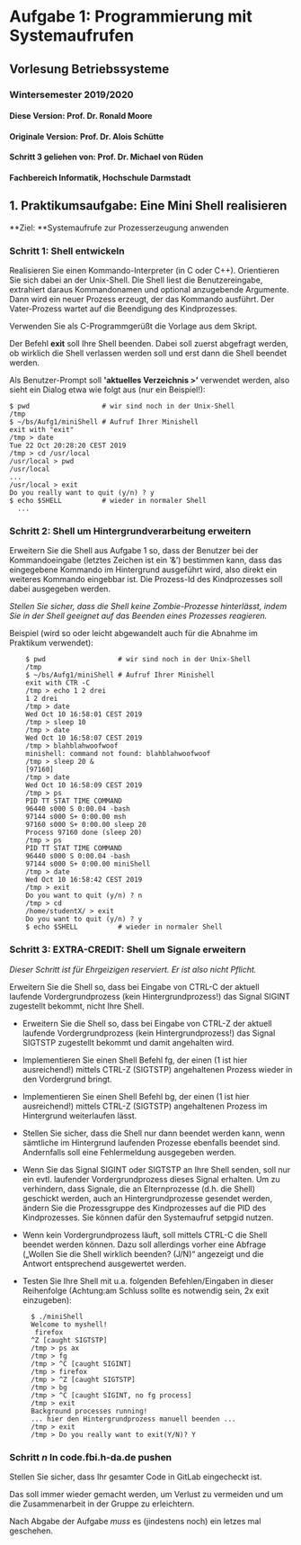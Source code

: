 ﻿# Aufgabe 1: Programmierung mit Systemaufrufen
## Vorlesung Betriebssysteme
### Wintersemester 2019/2020

#### Diese Version: Prof. Dr. Ronald Moore
#### Originale Version: Prof. Dr. Alois Schütte
#### Schritt 3 geliehen von: Prof. Dr. Michael von Rüden
#### Fachbereich Informatik, Hochschule Darmstadt

## 1. Praktikumsaufgabe: Eine Mini Shell realisieren
**Ziel: **Systemaufrufe zur Prozesserzeugung anwenden

### Schritt 1: Shell entwickeln

Realisieren Sie einen Kommando-Interpreter (in C oder C++). Orientieren Sie sich dabei an der Unix-Shell. Die Shell liest die Benutzereingabe, extrahiert daraus Kommandonamen und optional anzugebende Argumente. Dann wird ein neuer Prozess erzeugt, der das Kommando ausführt. Der Vater-Prozess wartet auf die Beendigung des Kindprozesses.

Verwenden Sie als C-Programmgerüßt die Vorlage aus dem Skript.

Der Befehl **exit** soll Ihre Shell beenden. Dabei soll zuerst abgefragt werden, ob wirklich die Shell verlassen werden soll und erst dann die Shell beendet werden.

Als Benutzer-Prompt soll **'aktuelles Verzeichnis >’** verwendet werden, also sieht ein Dialog etwa wie folgt aus (nur ein Beispiel!):

    $ pwd                  # wir sind noch in der Unix-Shell
    /tmp
    $ ~/bs/Aufg1/miniShell # Aufruf Ihrer Minishell
    exit with "exit"
    /tmp > date
    Tue 22 Oct 20:28:20 CEST 2019
    /tmp > cd /usr/local
    /usr/local > pwd
    /usr/local
    ...
    /usr/local > exit
    Do you really want to quit (y/n) ? y
    $ echo $SHELL          # wieder in normaler Shell
      ...

### Schritt 2: Shell um Hintergrundverarbeitung erweitern

Erweitern Sie die Shell aus Aufgabe 1 so, dass der Benutzer bei der Kommandoeingabe (letztes Zeichen ist ein ’&’) bestimmen kann, dass das eingegebene Kommando im Hintergrund ausgeführt wird, also direkt ein weiteres Kommando eingebbar ist. Die Prozess-Id des Kindprozesses soll dabei ausgegeben werden.

*Stellen Sie sicher, dass die Shell keine Zombie-Prozesse hinterlässt, indem Sie in der Shell geeignet auf das Beenden eines Prozesses reagieren.*

Beispiel (wird so oder leicht abgewandelt auch für die Abnahme im Praktikum verwendet):

        $ pwd                  # wir sind noch in der Unix-Shell
        /tmp
        $ ~/bs/Aufg1/miniShell # Aufruf Ihrer Minishell
        exit with CTR -C
        /tmp > echo 1 2 drei
        1 2 drei
        /tmp > date
        Wed Oct 10 16:58:01 CEST 2019
        /tmp > sleep 10
        /tmp > date
        Wed Oct 10 16:58:07 CEST 2019
        /tmp > blahblahwoofwoof
        minishell: command not found: blahblahwoofwoof
        /tmp > sleep 20 &
        [97160]
        /tmp > date
        Wed Oct 10 16:58:09 CEST 2019
        /tmp > ps
        PID TT STAT TIME COMMAND
        96440 s000 S 0:00.04 -bash
        97144 s000 S+ 0:00.00 msh
        97160 s000 S+ 0:00.00 sleep 20
        Process 97160 done (sleep 20)
        /tmp > ps
        PID TT STAT TIME COMMAND
        96440 s000 S 0:00.04 -bash
        97144 s000 S+ 0:00.00 miniShell
        /tmp > date
        Wed Oct 10 16:58:42 CEST 2019
        /tmp > exit
        Do you want to quit (y/n) ? n
        /tmp > cd
        /home/studentX/ > exit
        Do you want to quit (y/n) ? y
        $ echo $SHELL          # wieder in normaler Shell
        

### Schritt 3: EXTRA-CREDIT: Shell um Signale erweitern

*Dieser Schritt ist für Ehrgeizigen reserviert.  Er ist also nicht Pflicht.*

Erweitern Sie die Shell so, dass bei Eingabe von CTRL-C der aktuell laufende
Vordergrundprozess (kein Hintergrundprozess!) das Signal SIGINT zugestellt bekommt, nicht Ihre Shell.

*  Erweitern Sie die Shell so, dass bei Eingabe von CTRL-Z der aktuell laufende
   Vordergrundprozess (kein Hintergrundprozess!) das Signal SIGTSTP zugestellt bekommt und damit angehalten wird.

*  Implementieren Sie einen Shell Befehl fg, der einen (1 ist hier ausreichend!) mittels CTRL-Z (SIGTSTP) angehaltenen Prozess wieder in den Vordergrund bringt.

* Implementieren Sie einen Shell Befehl bg, der einen (1 ist hier ausreichend!) mittels CTRL-Z (SIGTSTP) angehaltenen Prozess im Hintergrund weiterlaufen lässt.

*  Stellen Sie sicher, dass die Shell nur dann beendet werden kann, wenn sämtliche im Hintergrund laufenden Prozesse ebenfalls beendet sind. Andernfalls soll eine Fehlermeldung ausgegeben werden.

* Wenn Sie das Signal SIGINT oder SIGTSTP an Ihre Shell senden, soll nur ein evtl. laufender Vordergrundprozess dieses Signal erhalten. Um zu verhindern, dass Signale, die an Elternprozesse (d.h. die Shell) geschickt werden, auch an Hintergrundprozesse gesendet werden, ändern Sie die Prozessgruppe des Kindprozesses auf die PID des Kindprozesses. Sie können dafür den Systemaufruf setpgid nutzen.

* Wenn kein Vordergrundprozess läuft, soll mittels CTRL-C die Shell beendet werden können. Dazu soll allerdings vorher eine Abfrage („Wollen Sie die Shell wirklich beenden? (J/N)“ angezeigt und die Antwort entsprechend ausgewertet werden.

* Testen Sie Ihre Shell mit u.a. folgenden Befehlen/Eingaben in dieser Reihenfolge (Achtung:am Schluss sollte es notwendig sein, 2x exit einzugeben):


		$ ./miniShell
		Welcome to myshell!
		 firefox
		^Z [caught SIGTSTP]
		/tmp > ps ax
		/tmp > fg
		/tmp > ^C [caught SIGINT]
		/tmp > firefox
		/tmp > ^Z [caught SIGTSTP]
		/tmp > bg
		/tmp > ^C [caught SIGINT, no fg process]
		/tmp > exit
		Background processes running!
		... hier den Hintergrundprozess manuell beenden ...
		/tmp > exit
		/tmp > Do you really want to exit(Y/N)? Y
	

### Schritt *n* In code.fbi.h-da.de pushen

Stellen Sie sicher, dass Ihr gesamter Code in GitLab eingecheckt ist. 

Das soll immer wieder gemacht werden, um Verlust zu vermeiden und um die Zusammenarbeit in der Gruppe zu erleichtern.

Nach Abgabe der Aufgabe *muss* es (jindestens noch) ein letzes mal geschehen.
